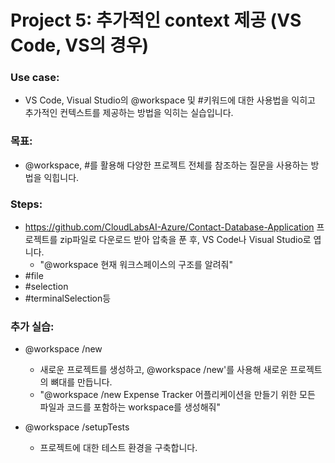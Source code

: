 # Project 5: 추가적인 context 제공 (VS Code, VS의 경우)

### Use case: 
- VS Code, Visual Studio의 @workspace 및 #키워드에 대한 사용법을 익히고 추가적인 컨텍스트를 제공하는 방법을 익히는 실습입니다.

### 목표:
- @workspace, #를 활용해 다양한 프로젝트 전체를 참조하는 질문을 사용하는 방법을 익힙니다.

### Steps:
- https://github.com/CloudLabsAI-Azure/Contact-Database-Application 프로젝트를 zip파일로 다운로드 받아 압축을 푼 후, VS Code나 Visual Studio로 엽니다.
    - "@workspace 현재 워크스페이스의 구조를 알려줘"  
- #file
- #selection
- #terminalSelection등


### 추가 실습:
- @workspace /new
  - 새로운 프로젝트를 생성하고, @workspace /new'를 사용해 새로운 프로젝트의 뼈대를 만듭니다.
  - "@workspace /new  Expense Tracker 어플리케이션을 만들기 위한 모든 파일과 코드를 포함하는 workspace를 생성해줘"
  
- @workspace /setupTests
  - 프로젝트에 대한 테스트 환경을 구축합니다.
